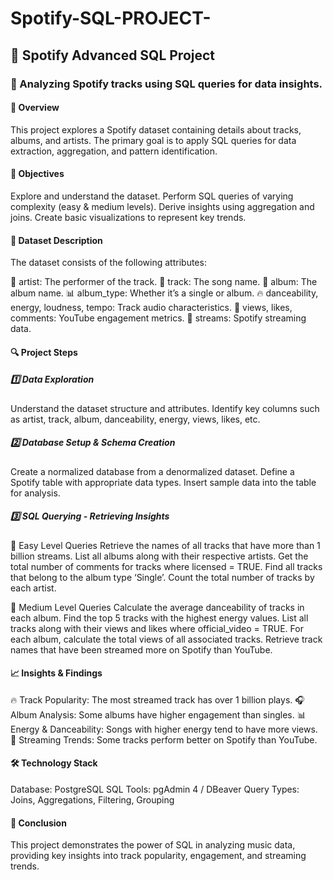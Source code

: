 # Spotify-SQL-PROJECT-
## 🎵 Spotify Advanced SQL Project
### 📌 Analyzing Spotify tracks using SQL queries for data insights.

#### 📌 Overview
This project explores a Spotify dataset containing details about tracks, albums, and artists. The primary goal is to apply SQL queries for data extraction, aggregation, and pattern identification.

#### 🚀 Objectives
Explore and understand the dataset.
Perform SQL queries of varying complexity (easy & medium levels).
Derive insights using aggregation and joins.
Create basic visualizations to represent key trends.

#### 📂 Dataset Description
The dataset consists of the following attributes:

🎤 artist: The performer of the track.
🎵 track: The song name.
💽 album: The album name.
📊 album_type: Whether it’s a single or album.
🔥 danceability, energy, loudness, tempo: Track audio characteristics.
🎥 views, likes, comments: YouTube engagement metrics.
📡 streams: Spotify streaming data.

#### 🔍 Project Steps
##### 1️⃣ Data Exploration
Understand the dataset structure and attributes.
Identify key columns such as artist, track, album, danceability, energy, views, likes, etc.

##### 2️⃣ Database Setup & Schema Creation
Create a normalized database from a denormalized dataset.
Define a Spotify table with appropriate data types.
Insert sample data into the table for analysis.

##### 3️⃣ SQL Querying - Retrieving Insights
🔹 Easy Level Queries
Retrieve the names of all tracks that have more than 1 billion streams.
List all albums along with their respective artists.
Get the total number of comments for tracks where licensed = TRUE.
Find all tracks that belong to the album type ‘Single’.
Count the total number of tracks by each artist.

🔹 Medium Level Queries
Calculate the average danceability of tracks in each album.
Find the top 5 tracks with the highest energy values.
List all tracks along with their views and likes where official_video = TRUE.
For each album, calculate the total views of all associated tracks.
Retrieve track names that have been streamed more on Spotify than YouTube.

#### 📈 Insights & Findings
🔥 Track Popularity: The most streamed track has over 1 billion plays.
🎧 Album Analysis: Some albums have higher engagement than singles.
📊 Energy & Danceability: Songs with higher energy tend to have more views.
📢 Streaming Trends: Some tracks perform better on Spotify than YouTube.

#### 🛠 Technology Stack
Database: PostgreSQL
SQL Tools: pgAdmin 4 / DBeaver
Query Types: Joins, Aggregations, Filtering, Grouping

#### 🎯 Conclusion
This project demonstrates the power of SQL in analyzing music data, providing key insights into track popularity, engagement, and streaming trends.


